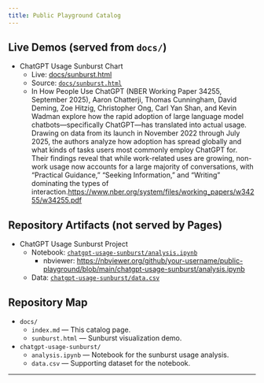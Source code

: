 ```yaml
---
title: Public Playground Catalog
---
```


## Live Demos (served from `docs/`)

- ChatGPT Usage Sunburst Chart
  - Live: [docs/sunburst.html](./sunburst.html)
  - Source: [`docs/sunburst.html`](https://github.com/your-username/public-playground/blob/main/docs/sunburst.html)
  - In How People Use ChatGPT (NBER Working Paper 34255, September 2025), Aaron Chatterji, Thomas Cunningham, David Deming, Zoe Hitzig, Christopher Ong, Carl Yan Shan, and Kevin Wadman explore how the rapid adoption of large language model chatbots—specifically ChatGPT—has translated into actual usage. Drawing on data from its launch in November 2022 through July 2025, the authors analyze how adoption has spread globally and what kinds of tasks users most commonly employ ChatGPT for. Their findings reveal that while work-related uses are growing, non-work usage now accounts for a large majority of conversations, with “Practical Guidance,” “Seeking Information,” and “Writing” dominating the types of interaction.https://www.nber.org/system/files/working_papers/w34255/w34255.pdf

## Repository Artifacts (not served by Pages)

- ChatGPT Usage Sunburst Project
  - Notebook: [`chatgpt-usage-sunburst/analysis.ipynb`](https://github.com/your-username/public-playground/blob/main/chatgpt-usage-sunburst/analysis.ipynb)
    - nbviewer: https://nbviewer.org/github/your-username/public-playground/blob/main/chatgpt-usage-sunburst/analysis.ipynb
  - Data: [`chatgpt-usage-sunburst/data.csv`](https://github.com/your-username/public-playground/blob/main/chatgpt-usage-sunburst/data.csv)



## Repository Map

- `docs/`
  - `index.md` — This catalog page.
  - `sunburst.html` — Sunburst visualization demo.
- `chatgpt-usage-sunburst/`
  - `analysis.ipynb` — Notebook for the sunburst usage analysis.
  - `data.csv` — Supporting dataset for the notebook.

---

